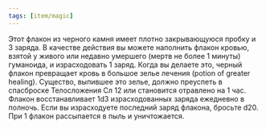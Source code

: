 ```yaml
---
tags: [item/magic]
---
```


Этот флакон из черного камня имеет плотно закрывающуюся пробку и 3 заряда. В качестве действия вы можете наполнить флакон кровью, взятой у живого или недавно умершего (мертв не более 1 минуты) гуманоида, и израсходовать 1 заряд. Когда вы делаете это, черный флакон превращает кровь в большое зелье лечения (potion of greater healing). Существо, выпившее это зелье, должно преуспеть в спасброске Телосложения Сл 12 или становится отравлено на 1 час. Флакон восстанавливает 1d3 израсходованных заряда ежедневно в полночь. Если вы израсходуете последний заряд флакона, бросьте d20. При 1 флакон рассыпается в пыль и уничтожается.
